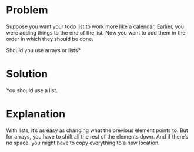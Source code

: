 # Problem

Suppose you want your todo list to work more like a calendar. Earlier, you were adding things to the end of the list.
Now you want to add them in the order in which they should be done.

Should you use arrays or lists?

# Solution

You should use a list.

# Explanation

With lists, it’s as easy as changing what the previous element points to.
But for arrays, you have to shift all the rest of the elements down. And if there’s no space,
you might have to copy everything to a new location.

